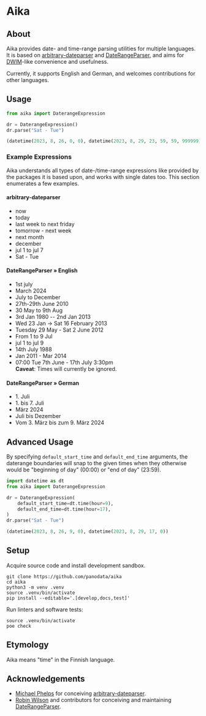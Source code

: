 # Aika


## About

Aika provides date- and time-range parsing utilities for multiple languages.
It is based on [arbitrary-dateparser] and [DateRangeParser], and aims for
[DWIM]-like convenience and usefulness.

Currently, it supports English and German, and welcomes contributions for
other languages.


## Usage

```python
from aika import DaterangeExpression

dr = DaterangeExpression()
dr.parse("Sat - Tue")
```
```python
(datetime(2023, 8, 26, 0, 0), datetime(2023, 8, 29, 23, 59, 59, 999999))
```

### Example Expressions

Aika understands all types of date-/time-range expressions like provided by the
packages it is based upon, and works with single dates too. This section enumerates
a few examples.

#### arbitrary-dateparser

- now
- today
- last week to next friday
- tomorrow - next week
- next month
- december
- jul 1 to jul 7
- Sat - Tue

#### DateRangeParser » English

- 1st july
- March 2024
- July to December
- 27th-29th June 2010
- 30 May to 9th Aug
- 3rd Jan 1980 -- 2nd Jan 2013
- Wed 23 Jan -> Sat 16 February 2013
- Tuesday 29 May - Sat 2 June 2012
- From 1 to 9 Jul
- jul 1 to jul 9
- 14th July 1988
- Jan 2011 - Mar 2014 
- 07:00 Tue 7th June - 17th July 3:30pm
  <br>**Caveat**: Times will currently be ignored.

#### DateRangeParser » German

- 1\. Juli
- 1\. bis 7. Juli
- März 2024
- Juli bis Dezember
- Vom 3. März bis zum 9. März 2024


## Advanced Usage

By specifying `default_start_time` and `default_end_time` arguments, the
daterange boundaries will snap to the given times when they otherwise would be
"beginning of day" (00:00) or "end of day" (23:59).

```python
import datetime as dt
from aika import DaterangeExpression

dr = DaterangeExpression(
    default_start_time=dt.time(hour=9),
    default_end_time=dt.time(hour=17),
)
dr.parse("Sat - Tue")
```
```python
(datetime(2023, 8, 26, 9, 0), datetime(2023, 8, 29, 17, 0))
```

## Setup

Acquire source code and install development sandbox.
```shell
git clone https://github.com/panodata/aika
cd aika
python3 -m venv .venv
source .venv/bin/activate
pip install --editable='.[develop,docs,test]'
```

Run linters and software tests:
```shell
source .venv/bin/activate
poe check
```


## Etymology

Aika means "time" in the Finnish language.


## Acknowledgements

- [Michael Phelps] for conceiving [arbitrary-dateparser].
- [Robin Wilson] and contributors for conceiving and maintaining [DateRangeParser].


[arbitrary-dateparser]: https://pypi.org/project/arbitrary-dateparser/
[DateRangeParser]: https://pypi.org/project/DateRangeParser/
[DWIM]: https://en.wikipedia.org/wiki/DWIM
[Michael Phelps]: https://github.com/nottheswimmer
[Robin Wilson]: https://github.com/robintw

